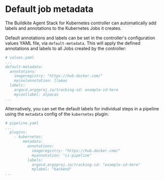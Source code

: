 # Default job metadata

The Buildkite Agent Stack for Kubernetes controller can automatically add labels and annotations to the Kubernetes Jobs it creates.

Default annotations and labels can be set in the controller's configuration values YAML file, via `default-metadata`.
This will apply the defined annotations and labels to all Jobs created by the controller:

```yaml
# values.yaml
...
default-metadata:
  annotations:
    imageregistry: "https://hub.docker.com/"
    mycoolannotation: llamas
  labels:
    argocd.argoproj.io/tracking-id: example-id-here
    mycoollabel: alpacas
...
```

Alternatively, you can set the default labels for individual steps in a pipeline using the `metadata` config of the `kubernetes` plugin:

```yaml
# pipeline.yaml
...
  plugins:
    - kubernetes:
        metadata:
          annotations:
            imageregistry: "https://hub.docker.com/"
            myannotation: "ci-pipeline"
          labels:
            argocd.argoproj.io/tracking-id: "example-id-here"
            mylabel: "backend"
...
```

